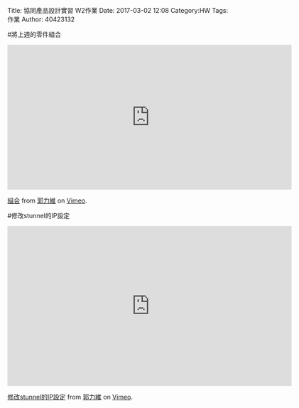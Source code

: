 Title: 協同產品設計實習     W2作業
Date: 2017-03-02 12:08
Category:HW
Tags:作業
Author: 40423132



<!-- PELICAN_END_SUMMARY -->

#將上週的零件組合

<iframe src="https://player.vimeo.com/video/207457951" width="640" height="326" frameborder="0" webkitallowfullscreen mozallowfullscreen allowfullscreen></iframe>
<p><a href="https://vimeo.com/207457951">組合</a> from <a href="https://vimeo.com/user47579118">郭力維</a> on <a href="https://vimeo.com">Vimeo</a>.</p>

#修改stunnel的IP設定

<iframe src="https://player.vimeo.com/video/208821781" width="640" height="360" frameborder="0" webkitallowfullscreen mozallowfullscreen allowfullscreen></iframe>
<p><a href="https://vimeo.com/208821781">修改stunnel的IP設定</a> from <a href="https://vimeo.com/user47579118">郭力維</a> on <a href="https://vimeo.com">Vimeo</a>.</p>




